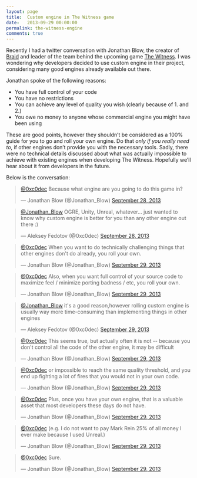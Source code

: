 ```yaml
---
layout: page
title:  Custom engine in The Witness game
date:   2013-09-29 00:00:00
permalink: the-witness-engine
comments: true
---
```


Recently I had a twitter conversation with Jonathan Blow, the creator of [Braid](http://braid-game.com/) and leader of the team behind the upcoming game [The Witness](http://the-witness.net/).
I was wondering why developers decided to use custom engine in their project, considering many good engines already available out there.

Jonathan spoke of the following reasons:
<ul>
<li>You have full control of your code</li>
<li>You have no restrictions</li>
<li>You can achieve any level of quality you wish (clearly because of 1. and 2.)</li>
<li>You owe no money to anyone whose commercial engine you might have been using</li>
</ul>

These are good points, however they shouldn’t be considered as a 100% guide for you to go and roll your own engine.
Do that *only if you really need to*, if other engines don’t provide you with the necessary tools. Sadly,
there were no technical details discussed about what was actually impossible to achieve with existing engines
when developing The Witness. Hopefully we’ll hear about it from developers in the future.

Below is the conversation:

<!--break-->

<blockquote class="twitter-tweet" lang="en"><p><a href="https://twitter.com/0xc0dec">@0xc0dec</a> Because what engine are you going to do this game in?</p>&mdash; Jonathan Blow (@Jonathan_Blow) <a href="https://twitter.com/Jonathan_Blow/statuses/383965553179635712">September 28, 2013</a></blockquote>
<script async src="//platform.twitter.com/widgets.js" charset="utf-8"></script>
<blockquote class="twitter-tweet" lang="en"><p><a href="https://twitter.com/Jonathan_Blow">@Jonathan_Blow</a> OGRE, Unity, Unreal, whatever... just wanted to know why custom engine is better for you than any other engine out there :)</p>&mdash; Aleksey Fedotov (@0xc0dec) <a href="https://twitter.com/0xc0dec/statuses/383970018838339586">September 28, 2013</a></blockquote>
<script async src="//platform.twitter.com/widgets.js" charset="utf-8"></script>
<blockquote class="twitter-tweet" lang="en"><p><a href="https://twitter.com/0xc0dec">@0xc0dec</a> When you want to do technically challenging things that other engines don&#39;t do already, you roll your own.</p>&mdash; Jonathan Blow (@Jonathan_Blow) <a href="https://twitter.com/Jonathan_Blow/statuses/384214262425452544">September 29, 2013</a></blockquote>
<script async src="//platform.twitter.com/widgets.js" charset="utf-8"></script>
<blockquote class="twitter-tweet" lang="en"><p><a href="https://twitter.com/0xc0dec">@0xc0dec</a> Also, when you want full control of your source code to maximize feel / minimize porting badness / etc, you roll your own.</p>&mdash; Jonathan Blow (@Jonathan_Blow) <a href="https://twitter.com/Jonathan_Blow/statuses/384214363273318400">September 29, 2013</a></blockquote>
<script async src="//platform.twitter.com/widgets.js" charset="utf-8"></script>
<blockquote class="twitter-tweet" lang="en"><p><a href="https://twitter.com/Jonathan_Blow">@Jonathan_Blow</a> it&#39;s a good reason,however rolling custom engine is usually way more time-consuming than implementing things in other engines</p>&mdash; Aleksey Fedotov (@0xc0dec) <a href="https://twitter.com/0xc0dec/statuses/384215829522284544">September 29, 2013</a></blockquote>
<script async src="//platform.twitter.com/widgets.js" charset="utf-8"></script>
<blockquote class="twitter-tweet" lang="en"><p><a href="https://twitter.com/0xc0dec">@0xc0dec</a> This seems true, but actually often it is not -- because you don&#39;t control all the code of the other engine, it may be difficult</p>&mdash; Jonathan Blow (@Jonathan_Blow) <a href="https://twitter.com/Jonathan_Blow/statuses/384329467763503106">September 29, 2013</a></blockquote>
<script async src="//platform.twitter.com/widgets.js" charset="utf-8"></script>
<blockquote class="twitter-tweet" lang="en"><p><a href="https://twitter.com/0xc0dec">@0xc0dec</a> or impossible to reach the same quality threshold, and you end up fighting a lot of fires that you would not in your own code.</p>&mdash; Jonathan Blow (@Jonathan_Blow) <a href="https://twitter.com/Jonathan_Blow/statuses/384329530183151617">September 29, 2013</a></blockquote>
<script async src="//platform.twitter.com/widgets.js" charset="utf-8"></script>
<blockquote class="twitter-tweet" lang="en"><p><a href="https://twitter.com/0xc0dec">@0xc0dec</a> Plus, once you have your own engine, that is a valuable asset that most developers these days do not have.</p>&mdash; Jonathan Blow (@Jonathan_Blow) <a href="https://twitter.com/Jonathan_Blow/statuses/384329626073321472">September 29, 2013</a></blockquote>
<script async src="//platform.twitter.com/widgets.js" charset="utf-8"></script>
<blockquote class="twitter-tweet" lang="en"><p><a href="https://twitter.com/0xc0dec">@0xc0dec</a> (e.g. I do not want to pay Mark Rein 25% of all money I ever make because I used Unreal.)</p>&mdash; Jonathan Blow (@Jonathan_Blow) <a href="https://twitter.com/Jonathan_Blow/statuses/384329696403394560">September 29, 2013</a></blockquote>
<script async src="//platform.twitter.com/widgets.js" charset="utf-8"></script>
<blockquote class="twitter-tweet" lang="en"><p><a href="https://twitter.com/0xc0dec">@0xc0dec</a> Sure.</p>&mdash; Jonathan Blow (@Jonathan_Blow) <a href="https://twitter.com/Jonathan_Blow/statuses/384337309350375424">September 29, 2013</a></blockquote>
<script async src="//platform.twitter.com/widgets.js" charset="utf-8"></script>

